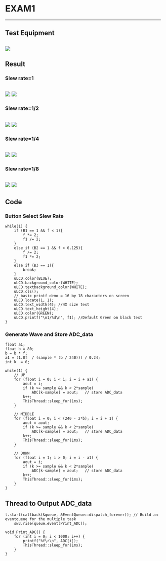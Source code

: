 # EXAM1
---
## Test Equipment
![](https://i.imgur.com/SlIBJYd.png)
---
## Result
### Slew rate=1
![](https://i.imgur.com/ncbvG5m.png)
![](https://i.imgur.com/j1EaRif.png)
---

### Slew rate=1/2
![](https://i.imgur.com/6dCx1vG.png)
![](https://i.imgur.com/y3x6VhA.png)
---

### Slew rate=1/4
![](https://i.imgur.com/RWqs29f.png)
![](https://i.imgur.com/6zcr45o.png)
---

### Slew rate=1/8
![](https://i.imgur.com/y7t8L4T.png)
![](https://i.imgur.com/WqsL05r.png)
---

## Code

### Button Select Slew Rate
```
while(1) {
    if (B1 == 1 && f < 1){
        f *= 2;
        f1 /= 2;
    }
    else if (B2 == 1 && f > 0.125){
        f /= 2;
        f1 *= 2;
    }
    else if (B3 == 1){
        break;
    }
    uLCD.color(BLUE);  
    uLCD.background_color(WHITE);
    uLCD.textbackground_color(WHITE);
    uLCD.cls();
    // basic printf demo = 16 by 18 characters on screen
    uLCD.locate(1, 1);
    uLCD.text_width(4); //4X size text
    uLCD.text_height(4);
    uLCD.color(GREEN);
    uLCD.printf("\n1/%d\n", f1); //Default Green on black text
}
```

### Generate Wave and Store ADC_data
```
float a1;
float b = 80;
b = b * f;
a1 = (1.0f  / (sample * (b / 240))) / 0.24;
int k  = 0;

while(1) {  
    // UP  
    for (float i = 0; i < 1; i = i + a1) {
        aout = i;
        if (k >= sample && k < 2*sample)
            ADC[k-sample] = aout;   // store ADC_data
        k++;
        ThisThread::sleep_for(1ms);
    }
    
    // MIDDLE
    for (float i = 0; i < (240 - 2*b); i = i + 1) {
        aout = aout;
        if (k >= sample && k < 2*sample)
            ADC[k-sample] = aout;   // store ADC_data
        k++;
        ThisThread::sleep_for(1ms);
    }
    
    // DOWN
    for (float i = 1; i > 0; i = i - a1) {
        aout = i;
        if (k >= sample && k < 2*sample)
            ADC[k-sample] = aout;   // store ADC_data
        k++;
        ThisThread::sleep_for(1ms);
    }
}
```

## Thread to Output ADC_data

```
t.start(callback(&queue, &EventQueue::dispatch_forever)); // Build an eventqueue for the multiple task 
    sw3.rise(queue.event(Print_ADC));
    
void Print_ADC() {          
    for (int i = 0; i < 1000; i++) {
        printf("%f\r\n", ADC[i]);
        ThisThread::sleep_for(1ms);
    }
}
```
